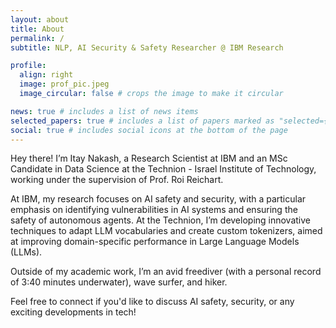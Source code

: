 ```yaml
---
layout: about
title: About
permalink: /
subtitle: NLP, AI Security & Safety Researcher @ IBM Research

profile:
  align: right
  image: prof_pic.jpeg
  image_circular: false # crops the image to make it circular

news: true # includes a list of news items
selected_papers: true # includes a list of papers marked as "selected={true}"
social: true # includes social icons at the bottom of the page
---
```

Hey there! I’m Itay Nakash, a Research Scientist at IBM and an MSc Candidate in Data Science at the Technion - Israel Institute of Technology, working under the supervision of Prof. Roi Reichart.

At IBM, my research focuses on AI safety and security, with a particular emphasis on identifying vulnerabilities in AI systems and ensuring the safety of autonomous agents. At the Technion, I’m developing innovative techniques to adapt LLM vocabularies and create custom tokenizers, aimed at improving domain-specific performance in Large Language Models (LLMs).

Outside of my academic work, I’m an avid freediver (with a personal record of 3:40 minutes underwater), wave surfer, and hiker.

Feel free to connect if you'd like to discuss AI safety, security, or any exciting developments in tech!
